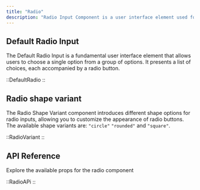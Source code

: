```yaml
---
title: "Radio"
description: "Radio Input Component is a user interface element used for selecting a single option from a set of mutually exclusive choices. It presents a list of options, and users can choose one option at a time by clicking on a radio button associated with each choice."
---
```


## Default Radio Input

The Default Radio Input is a fundamental user interface element that allows users to choose a single option from a group of options. It presents a list of choices, each accompanied by a radio button.

::DefaultRadio
::

## Radio shape variant

The Radio Shape Variant component introduces different shape options for radio inputs, allowing you to customize the appearance of radio buttons. The available shape variants are: `"circle"` `"rounded"` and `"square"`.

::RadioVariant
::

## API Reference

Explore the available props for the radio component

::RadioAPi
::
